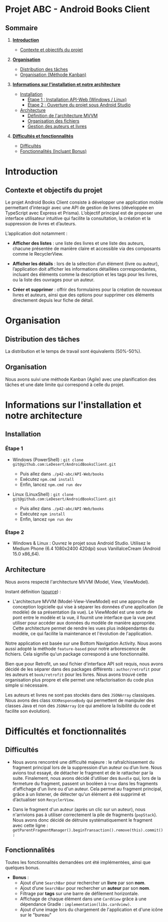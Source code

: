 # Projet ABC - Android Books Client

## Sommaire

1. [**Introduction**](#introduction)

   - [Contexte et objectifs du projet](#contexte-et-objectifs-du-projet)

2. [**Organisation**](#organisation)

   - [Distribution des tâches](#distribution-des-tâches)
   - [Organisation (Méthode Kanban)](#organisation-méthode-kanban)

3. [**Informations sur l'installation et notre architecture**](#informations-sur-linstallation-et-notre-architecture)

   - [Installation](#installation)
     - [Étape 1 : Installation API-Web (Windows / Linux)](#étape-1)
     - [Étape 2 : Ouverture du projet sous Android Studio](#étape-2)
   - [Architecture](#architecture)
     - [Définition de l'architecture MVVM](#architecture)
     - [Organisation des fichiers](#architecture)
     - [Gestion des auteurs et livres](#architecture)

4. [**Difficultés et fonctionnalités**](#difficultés-et-fonctionnalités)
   - [Difficultés](#difficultés)
   - [Fonctionnalités (Incluant Bonus)](#fonctionnalités)

# Introduction

## Contexte et objectifs du projet

Le projet Android Books Client consiste à développer une application mobile permettant d’interagir avec une API de gestion de livres (développée en TypeScript avec Express et Prisma). L’objectif principal est de proposer une interface utilisateur intuitive qui facilite la consultation, la création et la suppression de livres et d’auteurs.

L’application doit notamment :

- **Afficher des listes** : une liste des livres et une liste des auteurs, chacune présentée de manière claire et accessible via des composants comme le RecyclerView.

- **Afficher les détails** : lors de la sélection d’un élément (livre ou auteur), l’application doit afficher les informations détaillées correspondantes, incluant des éléments comme la description et les tags pour les livres, ou la liste des ouvrages pour un auteur.

- **Créer et supprimer** : offrir des formulaires pour la création de nouveaux livres et auteurs, ainsi que des options pour supprimer ces éléments directement depuis leur fiche de détail.

# Organisation

## Distribution des tâches

La distribution et le temps de travail sont équivalents (50%-50%).

## Organisation

Nous avons suivi une méthode Kanban (Agile) avec une planification des tâches et une date limite qui correspond à celle du projet.

# Informations sur l'installation et notre architecture

## Installation

### Étape 1

- Windows (PowerShell) : `git clone git@github.com:LeDesert/AndroidBooksClient.git`

  - Puis allez dans `./p42-abc/API-Web/books`
  - Exécutez `npm.cmd install`
  - Enfin, lancez `npm.cmd run dev`

- Linux (LinuxShell) : `git clone git@github.com:LeDesert/AndroidBooksClient.git`
  - Puis allez dans `./p42-abc/API-Web/books`
  - Exécutez `npm install`
  - Enfin, lancez `npm run dev`

### Étape 2

- Windows & Linux : Ouvrez le projet sous Android Studio. Utilisez le Medium Phone (6.4 1080x2400 420dpi) sous VanillaIceCream (Android 15.0 x86_64).

## Architecture

Nous avons respecté l'architecture MVVM (Model, View, ViewModel).

Instant définition ([source](https://angular.fr/get_started/mvvm)) :

- L'architecture MVVM (Model-View-ViewModel) est une approche de conception logicielle qui vise à séparer les données d'une application (le modèle) de sa présentation (la vue). Le ViewModel est une sorte de pont entre le modèle et la vue, il fournit une interface que la vue peut utiliser pour accéder aux données du modèle de manière appropriée. Cette architecture permet de rendre les vues plus indépendantes du modèle, ce qui facilite la maintenance et l'évolution de l'application.

Notre application est basée sur une Bottom Navigation Activity. Nous avons aussi adopté la méthode `feature-based` pour notre arborescence de fichiers. Cela signifie qu'un package correspond à une fonctionnalité.

Bien que pour Retrofit, un seul fichier d'interface API soit requis, nous avons décidé de les séparer dans des packages différents : `author/retrofit` pour les auteurs et `book/retrofit` pour les livres. Nous avons trouvé cette organisation plus propre et elle permet une refactorisation du code plus simple si nécessaire.

Les auteurs et livres ne sont pas stockés dans des `JSONArray` classiques. Nous avons des class `XXXResponseBody` qui permettent de manipuler des classes Java et non des `JSONArray` (ce qui améliore la lisibilité du code et facilite son évolution).

# Difficultés et fonctionnalités

## Difficultés

- Nous avons rencontré une difficulté majeure : le rafraîchissement du fragment principal lors de la suppression d’un auteur ou d’un livre. Nous avions tout essayé, de détacher le fragment et de le rattacher par la suite. Finalement, nous avons décidé d'utiliser des `Bundle` qui, lors de la fermeture du fragment, passent un booléen à `true` dans les fragments d'affichage d'un livre ou d'un auteur. Cela permet au fragment principal, grâce à un listener, de détecter qu'un élément a été supprimé et d’actualiser son `RecyclerView`.

- Dans le fragment d'un auteur (après un clic sur un auteur), nous n'arrivions pas à utiliser correctement la pile de fragments (`popStack`). Nous avons donc décidé de détruire systématiquement le fragment avec cette ligne : `getParentFragmentManager().beginTransaction().remove(this).commit();`

## Fonctionnalités

Toutes les fonctionnalités demandées ont été implémentées, ainsi que quelques bonus.

- **Bonus** :
  - Ajout d’une `SearchBar` pour rechercher un **livre** par son **nom**.
  - Ajout d’une `SearchBar` pour rechercher un **auteur** par son **nom**.
  - Filtrage par **tags** sur une barre de défilement horizontale.
  - Affichage de chaque élément dans une `CardView` grâce à une dépendance Gradle : `implementation(libs.cardview)`.
  - Ajout d'une image lors du chargement de l'application et d'une icône sur le "bureau"

